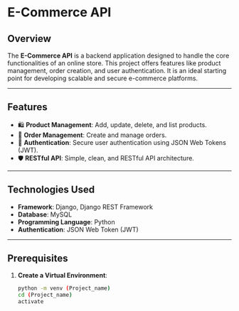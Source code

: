 # E-Commerce API

## Overview
The **E-Commerce API** is a backend application designed to handle the core functionalities of an online store. This project offers features like product management, order creation, and user authentication. It is an ideal starting point for developing scalable and secure e-commerce platforms.

---

## Features
- 🛍️ **Product Management**: Add, update, delete, and list products.
- 🛒 **Order Management**: Create and manage orders.
- 🔑 **Authentication**: Secure user authentication using JSON Web Tokens (JWT).
- 🛡️ **RESTful API**: Simple, clean, and RESTful API architecture.

---

## Technologies Used
- **Framework**: Django, Django REST Framework
- **Database**: MySQL
- **Programming Language**: Python
- **Authentication**: JSON Web Token (JWT)

---

## Prerequisites

1. **Create a Virtual Environment**:
   ```bash
   python -m venv (Project_name)
   cd (Project_name)
   activate

